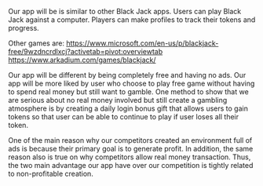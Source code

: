 Our app will be is similar to other Black Jack apps. 
Users can play Black Jack against a computer.
Players can make profiles to track their tokens and progress.

Other games are: 
https://www.microsoft.com/en-us/p/blackjack-free/9wzdncrdlxcj?activetab=pivot:overviewtab
https://www.arkadium.com/games/blackjack/

Our app will be different by being completely free and having no ads.
Our app will be more liked by user who choose to play free game without having to spend real money but still want to gamble. 
One method to show that we are serious about no real money involved but still create a gambling atmosphere is by creating a daily login bonus gift that allows users to gain tokens so that user can be able to continue to play if user loses all their token.

One of the main reason why our competitors created an environment full of ads is because their primary goal is to generate profit. In addition, the same reason also is true on why competitors allow real money transaction. Thus, the two main advantage our app have over our competition is tightly related to non-profitable creation.